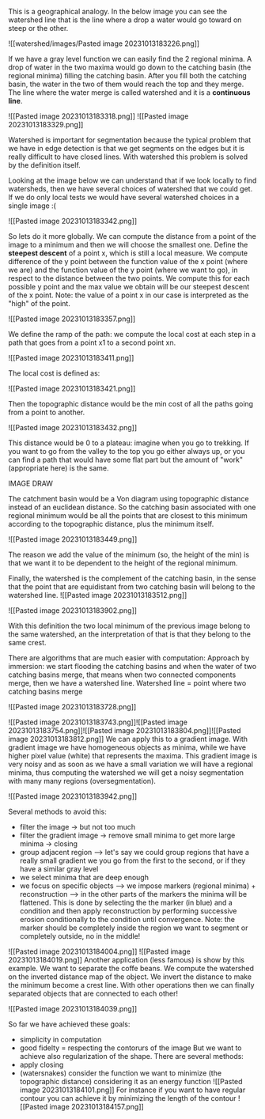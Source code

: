 This is a geographical analogy.
In the below image you can see the watershed line that is the line where a drop a water would go toward on steep or the other. 

![[watershed/images/Pasted image 20231013183226.png]]

If we have a gray level function we can easily find the 2 regional minima. A drop of water in the two maxima would go down to the catching basin (the regional minima) filling the catching basin. After you fill both the catching basin, the water in the two of them would reach the top and they merge. The line where the water merge is called watershed and it is a **continuous line**. 

![[Pasted image 20231013183318.png]]
![[Pasted image 20231013183329.png]]

Watershed is important for segmentation because the typical problem that we have in edge detection is that we get segments on the edges but it is really difficult to have closed lines. With watershed this problem is solved by the definition itself.

Looking at the image below we can understand that if we look locally to find watersheds, then we have several choices of watershed that we could get.  If we do only local tests we would have several watershed choices in a single image :( 

![[Pasted image 20231013183342.png]]

So lets do it more globally. We can compute the distance from a point of the image to a minimum and then we will choose the smallest one.
Define the **steepest descent** of a point x, which is still a local measure. We compute difference of the y point between the function value of the x point (where we are) and the function value of the y point (where we want to go), in respect to the distance between the two points. We compute this for each possible y point and the max value we obtain will be our steepest descent of the x point. 
Note: the value of a point x in our case is interpreted as the "high" of the point.

![[Pasted image 20231013183357.png]]

We define the ramp of the path: we compute the local cost at each step in a path that goes from a point x1 to a second point xn.

![[Pasted image 20231013183411.png]]

The local cost is defined as:

![[Pasted image 20231013183421.png]]

Then the topographic distance would be the min cost of all the paths going from a point to another. 

![[Pasted image 20231013183432.png]]

This distance would be 0 to a plateau: imagine when you go to trekking. If you want to go from the valley to the top you go either always up, or you can find a path that would have some flat part but the amount of "work" (appropriate here) is the same.

IMAGE DRAW


The catchment basin would be a  Von diagram using topographic distance instead of an euclidean distance. So the catching basin associated with one regional minimum would be all the points that are closest to this minimum according to the topographic distance, plus the minimum itself.

![[Pasted image 20231013183449.png]]

The reason we add the value of the minimum (so, the height of the min) is that we want it to be dependent to the height of the regional minimum.

Finally, the watershed is the complement of the catching basin, in the sense that the point that are equidistant from two catching basin will belong to the watershed line. 
![[Pasted image 20231013183512.png]]

![[Pasted image 20231013183902.png]]

With this definition the two local minimum of the previous image belong to the same watershed, an the interpretation of that is that they belong to the same crest.


There are algorithms that are much easier with computation:
Approach by immersion: we start flooding the catching basins and when the water of two catching basins merge, that means when two connected components merge, then we have a watershed line. Watershed line = point where two catching basins merge

![[Pasted image 20231013183728.png]]

![[Pasted image 20231013183743.png]]![[Pasted image 20231013183754.png]]![[Pasted image 20231013183804.png]]![[Pasted image 20231013183812.png]]
We can apply this to a gradient image. With gradient image we have homogeneous objects as minima, while we have higher pixel value (white) that represents the maxima.
This gradient image is very noisy and as soon as we have a small variation we will have  a regional minima, thus computing the watershed we will get a noisy segmentation with many many regions (oversegmentation). 

![[Pasted image 20231013183942.png]]

Several methods to avoid this:
- filter the image -> but not too much 
- filter the gradient image -> remove small minima to get more large minima -> closing
- group adjacent region --> let's say we could group regions that have a really small gradient we you go from the first to the second, or if they have a similar gray level
- we select minima that are deep enough 
- we focus on specific objects --> we impose markers (regional minima) + reconstruction --> in the other parts of the markers the minima will be flattened. This is done by selecting the the marker (in blue)  and a condition and then apply reconstruction by performing successive erosion conditionally to the condition until convergence. 
Note: the marker should be completely inside the region we want to segment or completely outside, no in the middle!

![[Pasted image 20231013184004.png]] 
![[Pasted image 20231013184019.png]]
Another application (less famous) is show by this example. We want to separate the coffe beans. We compute the watershed on the inverted distance map of the object. We invert the distance to make the minimum become a crest line. With other operations then we can finally separated objects that are connected to each other!

![[Pasted image 20231013184039.png]]

So far we have achieved these goals:
- simplicity in computation
- good fidelty = respecting the contorurs of the image
But we want to achieve also regularization of the shape.
There are several methods:
- apply closing
- (watersnakes) consider the function we want to minimize (the topographic distance) considering it as an energy function
![[Pasted image 20231013184101.png]]
	For instance if you want to have regular contour you can achieve it by minimizing the length of the contour 
	![[Pasted image 20231013184157.png]]
	